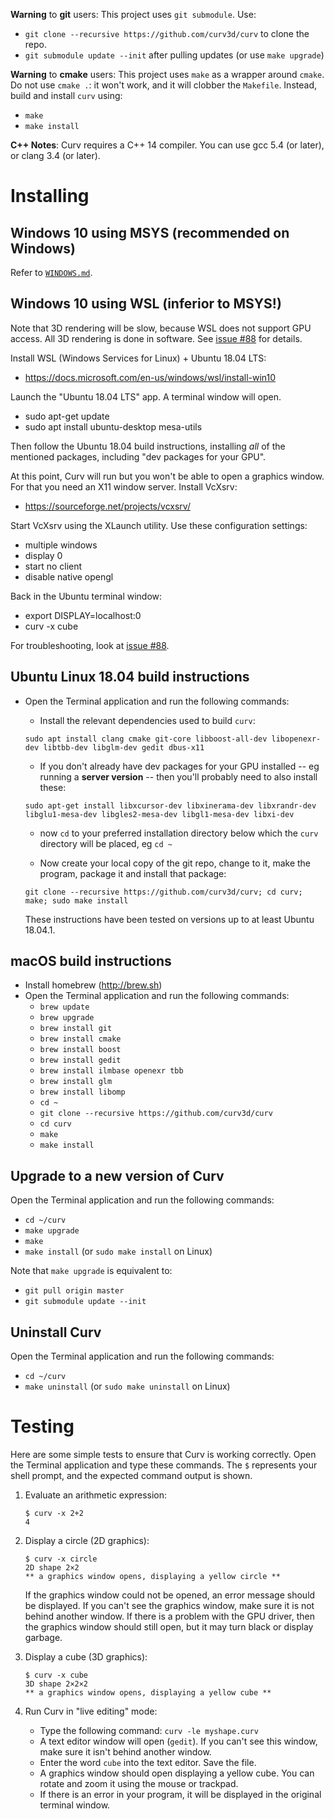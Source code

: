 **Warning** to **git** users:
This project uses `git submodule`. Use:
* `git clone --recursive https://github.com/curv3d/curv` to clone the repo.
* `git submodule update --init` after pulling updates (or use `make upgrade`)

**Warning** to **cmake** users:
This project uses `make` as a wrapper around `cmake`.
Do not use `cmake .`: it won't work, and it will clobber the `Makefile`.
Instead, build and install `curv` using:
* `make`
* `make install`

**C++ Notes**: Curv requires a C++ 14 compiler.
You can use gcc 5.4 (or later), or clang 3.4 (or later).

# Installing

## Windows 10 using MSYS (recommended on Windows)

Refer to [`WINDOWS.md`](./WINDOWS.md).

## Windows 10 using WSL (inferior to MSYS!)

Note that 3D rendering will be slow, because WSL does not support GPU access.
All 3D rendering is done in software. See [issue #88](https://github.com/curv3d/curv/issues/88) for details.

Install WSL (Windows Services for Linux) + Ubuntu 18.04 LTS:
 * https://docs.microsoft.com/en-us/windows/wsl/install-win10

Launch the "Ubuntu 18.04 LTS" app. A terminal window will open.
 * sudo apt-get update
 * sudo apt install ubuntu-desktop mesa-utils

Then follow the Ubuntu 18.04 build instructions, installing *all* of the
mentioned packages, including "dev packages for your GPU".

At this point, Curv will run but you won't be able to open a graphics window.
For that you need an X11 window server. Install VcXsrv:
 * https://sourceforge.net/projects/vcxsrv/

Start VcXsrv using the XLaunch utility. Use these configuration settings:
 * multiple windows
 * display 0
 * start no client
 * disable native opengl

Back in the Ubuntu terminal window:
 * export DISPLAY=localhost:0
 * curv -x cube

For troubleshooting, look at [issue #88](https://github.com/curv3d/curv/issues/88).

## Ubuntu Linux 18.04 build instructions
* Open the Terminal application and run the following commands:
  * Install the relevant dependencies used to build `curv`:

  `sudo apt install clang cmake git-core libboost-all-dev libopenexr-dev libtbb-dev libglm-dev gedit dbus-x11`

  * If you don't already have dev packages for your GPU installed -- eg running a **server version** -- then you'll probably need to also install these:

  `sudo apt-get install libxcursor-dev libxinerama-dev libxrandr-dev libglu1-mesa-dev libgles2-mesa-dev libgl1-mesa-dev libxi-dev`
  * now `cd` to your preferred installation directory below which the `curv` directory will be placed, eg `cd ~`

  * Now create your local copy of the git repo, change to it, make the program, package it and install that package:

  `git clone --recursive https://github.com/curv3d/curv; cd curv; make; sudo make install`

  These instructions have been tested on versions up to at least Ubuntu 18.04.1.

## macOS build instructions
* Install homebrew (http://brew.sh)
* Open the Terminal application and run the following commands:
  * `brew update`
  * `brew upgrade`
  * `brew install git`
  * `brew install cmake`
  * `brew install boost`
  * `brew install gedit`
  * `brew install ilmbase openexr tbb`
  * `brew install glm`
  * `brew install libomp`
  * `cd ~`
  * `git clone --recursive https://github.com/curv3d/curv`
  * `cd curv`
  * `make`
  * `make install`

## Upgrade to a new version of Curv
Open the Terminal application and run the following commands:
 * `cd ~/curv`
 * `make upgrade`
 * `make`
 * `make install` (or `sudo make install` on Linux)

Note that `make upgrade` is equivalent to:
 * `git pull origin master`
 * `git submodule update --init`

## Uninstall Curv
Open the Terminal application and run the following commands:
 * `cd ~/curv`
 * `make uninstall` (or `sudo make uninstall` on Linux)

# Testing
Here are some simple tests to ensure that Curv is working correctly.
Open the Terminal application and type these commands.
The `$` represents your shell prompt, and the expected command output is shown.

1. Evaluate an arithmetic expression:
   ```
   $ curv -x 2+2
   4
   ```

2. Display a circle (2D graphics):
   ```
   $ curv -x circle
   2D shape 2×2
   ** a graphics window opens, displaying a yellow circle **
   ```
   If the graphics window could not be opened, an error message should be displayed.
   If you can't see the graphics window, make sure it is not behind another window.
   If there is a problem with the GPU driver, then the graphics window should still open,
   but it may turn black or display garbage.

3. Display a cube (3D graphics):
   ```
   $ curv -x cube
   3D shape 2×2×2
   ** a graphics window opens, displaying a yellow cube **
   ```

4. Run Curv in "live editing" mode:
   * Type the following command: `curv -le myshape.curv`
   * A text editor window will open (`gedit`). If you can't see this window, make sure it isn't behind another window.
   * Enter the word `cube` into the text editor. Save the file.
   * A graphics window should open displaying a yellow cube. You can rotate and zoom it using the mouse or trackpad.
   * If there is an error in your program, it will be displayed in the original terminal window.
